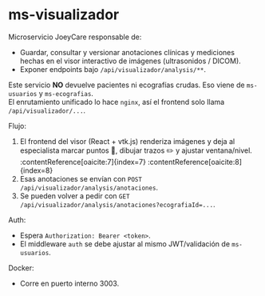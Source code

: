 # ms-visualizador

Microservicio JoeyCare responsable de:
- Guardar, consultar y versionar anotaciones clínicas y mediciones hechas en el visor interactivo de imágenes (ultrasonidos / DICOM).
- Exponer endpoints bajo `/api/visualizador/analysis/**`.

Este servicio **NO** devuelve pacientes ni ecografías crudas.
Eso viene de `ms-usuarios` y `ms-ecografias`.  
El enrutamiento unificado lo hace `nginx`, así el frontend solo llama `/api/visualizador/...`.

Flujo:
1. El frontend del visor (React + vtk.js) renderiza imágenes y deja al especialista marcar puntos 📍, dibujar trazos ✏️ y ajustar ventana/nivel. :contentReference[oaicite:7]{index=7} :contentReference[oaicite:8]{index=8}
2. Esas anotaciones se envían con `POST /api/visualizador/analysis/anotaciones`.
3. Se pueden volver a pedir con `GET /api/visualizador/analysis/anotaciones?ecografiaId=...`.

Auth:
- Espera `Authorization: Bearer <token>`.
- El middleware `auth` se debe ajustar al mismo JWT/validación de `ms-usuarios`.

Docker:
- Corre en puerto interno 3003.
